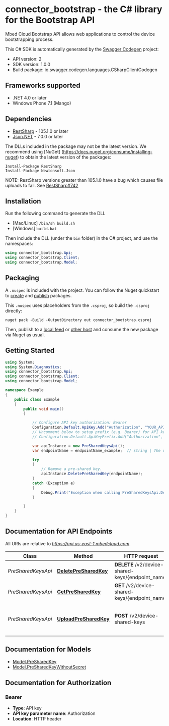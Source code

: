 # connector_bootstrap - the C# library for the Bootstrap API

Mbed Cloud Bootstrap API allows web applications to control the device bootstrapping process.

This C# SDK is automatically generated by the [Swagger Codegen](https://github.com/swagger-api/swagger-codegen) project:

- API version: 2
- SDK version: 1.0.0
- Build package: io.swagger.codegen.languages.CSharpClientCodegen

<a name="frameworks-supported"></a>
## Frameworks supported
- .NET 4.0 or later
- Windows Phone 7.1 (Mango)

<a name="dependencies"></a>
## Dependencies
- [RestSharp](https://www.nuget.org/packages/RestSharp) - 105.1.0 or later
- [Json.NET](https://www.nuget.org/packages/Newtonsoft.Json/) - 7.0.0 or later

The DLLs included in the package may not be the latest version. We recommend using [NuGet] (https://docs.nuget.org/consume/installing-nuget) to obtain the latest version of the packages:
```
Install-Package RestSharp
Install-Package Newtonsoft.Json
```

NOTE: RestSharp versions greater than 105.1.0 have a bug which causes file uploads to fail. See [RestSharp#742](https://github.com/restsharp/RestSharp/issues/742)

<a name="installation"></a>
## Installation
Run the following command to generate the DLL
- [Mac/Linux] `/bin/sh build.sh`
- [Windows] `build.bat`

Then include the DLL (under the `bin` folder) in the C# project, and use the namespaces:
```csharp
using connector_bootstrap.Api;
using connector_bootstrap.Client;
using connector_bootstrap.Model;
```
<a name="packaging"></a>
## Packaging

A `.nuspec` is included with the project. You can follow the Nuget quickstart to [create](https://docs.microsoft.com/en-us/nuget/quickstart/create-and-publish-a-package#create-the-package) and [publish](https://docs.microsoft.com/en-us/nuget/quickstart/create-and-publish-a-package#publish-the-package) packages.

This `.nuspec` uses placeholders from the `.csproj`, so build the `.csproj` directly:

```
nuget pack -Build -OutputDirectory out connector_bootstrap.csproj
```

Then, publish to a [local feed](https://docs.microsoft.com/en-us/nuget/hosting-packages/local-feeds) or [other host](https://docs.microsoft.com/en-us/nuget/hosting-packages/overview) and consume the new package via Nuget as usual.

<a name="getting-started"></a>
## Getting Started

```csharp
using System;
using System.Diagnostics;
using connector_bootstrap.Api;
using connector_bootstrap.Client;
using connector_bootstrap.Model;

namespace Example
{
    public class Example
    {
        public void main()
        {

            // Configure API key authorization: Bearer
            Configuration.Default.ApiKey.Add("Authorization", "YOUR_API_KEY");
            // Uncomment below to setup prefix (e.g. Bearer) for API key, if needed
            // Configuration.Default.ApiKeyPrefix.Add("Authorization", "Bearer");

            var apiInstance = new PreSharedKeysApi();
            var endpointName = endpointName_example;  // string | The unique endpoint identifier that this pre-shared key applies to. [Reserved characters](https://en.wikipedia.org/wiki/Percent-encoding#Percent-encoding_reserved_characters) must be percent-encoded.

            try
            {
                // Remove a pre-shared key.
                apiInstance.DeletePreSharedKey(endpointName);
            }
            catch (Exception e)
            {
                Debug.Print("Exception when calling PreSharedKeysApi.DeletePreSharedKey: " + e.Message );
            }

        }
    }
}
```

<a name="documentation-for-api-endpoints"></a>
## Documentation for API Endpoints

All URIs are relative to *https://api.us-east-1.mbedcloud.com*

Class | Method | HTTP request | Description
------------ | ------------- | ------------- | -------------
*PreSharedKeysApi* | [**DeletePreSharedKey**](docs/PreSharedKeysApi.md#deletepresharedkey) | **DELETE** /v2/device-shared-keys/{endpoint_name} | Remove a pre-shared key.
*PreSharedKeysApi* | [**GetPreSharedKey**](docs/PreSharedKeysApi.md#getpresharedkey) | **GET** /v2/device-shared-keys/{endpoint_name} | Get a pre-shared key.
*PreSharedKeysApi* | [**UploadPreSharedKey**](docs/PreSharedKeysApi.md#uploadpresharedkey) | **POST** /v2/device-shared-keys | Upload a pre-shared key to Mbed Cloud.


<a name="documentation-for-models"></a>
## Documentation for Models

 - [Model.PreSharedKey](docs/PreSharedKey.md)
 - [Model.PreSharedKeyWithoutSecret](docs/PreSharedKeyWithoutSecret.md)


<a name="documentation-for-authorization"></a>
## Documentation for Authorization

<a name="Bearer"></a>
### Bearer

- **Type**: API key
- **API key parameter name**: Authorization
- **Location**: HTTP header


